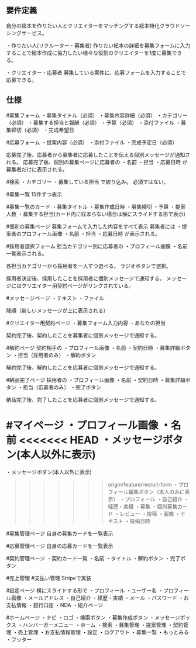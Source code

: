 ## 要件定義
自分の絵本を作りたい人とクリエイターをマッチングする絵本特化クラウドソーシングサービス。

・作りたい人(リクルーター・募集者)
作りたい絵本の詳細を募集フォームに入力することで絵本作成に協力したい様々な役割のクリエイターを1度に募集できる。

・クリエイター・応募者
募集している案件に、応募フォームを入力することで応募できる。


## 仕様

#募集フォーム
・募集タイトル（必須）
・募集内容詳細（必須）
・カテゴリー（必須）
・募集する担当と報酬（必須）
・予算（必須）
・添付ファイル
・募集締切（必須）
・完成希望日

#応募フォーム
・提案内容（必須）
・添付ファイル
・完成予定日（必須）

応募完了後、応募者から募集者に応募したことを伝える個別メッセージが通知される。
応募完了後、個別の募集ページに応募者の
・名前
・担当
・応募日時
が募集者だけに表示される。

#検索
・カテゴリー
・募集している担当
で絞り込み。
必須ではない。

#募集一覧
15件ずつ表示

#募集一覧のカード
・募集タイトル
・募集作成日時
・募集締切
・予算
・提案人数
・募集する担当(カード内に収まらない場合は横にスライドする形で表示)

#個別の募集ページ
募集フォームで入力した内容をすべて表示
募集者には
・提案者のプロフィール画像
・名前
・担当
・応募日時
が表示される。

#採用者選択フォーム
担当カテゴリー別に応募者の
・プロフィール画像
・名前
一覧表示される。

各担当カテゴリーから採用者を一人ずつ選べる。
ラジオボタンで選択。

採用者決定後、採用したことを採用者に個別メッセージで通知する。
メッセージにはクリエイター用契約ページがリンクされている。

#メッセージページ
・テキスト
・ファイル

降順（新しいメッセージが上に表示される）

#クリエイター用契約ページ
・募集フォーム入力内容
・あなたの担当

契約完了後、契約したことを募集者に個別メッセージで通知する。

#解約ページ
契約相手の
・プロフィール画像
・名前
・契約日時
・募集詳細ボタン
・担当（採用者のみ）
・解約ボタン

解約完了後、解約したことを応募者に個別メッセージで通知する。

#納品完了ページ
採用者の
・プロフィール画像
・名前
・契約日時
・募集詳細ボタン
・担当（応募者のみ）
・完了ボタン

納品完了後、完了したことを応募者に個別メッセージで通知する。


#マイページ
・プロフィール画像
・名前
<<<<<<< HEAD
・メッセージボタン(本人以外に表示)
=======
・メッセージボダン(本人以外に表示)
>>>>>>> origin/feature/recruit-form
・プロフィール編集ボタン（本人のみに表示）
・プロフィール
    ・自己紹介
    ・経歴・実績
・募集
    ・個別募集カード
・レビュー
・投稿
    ・画像
    ・テキスト
    ・投稿日時

#募集管理ページ
自身の募集カードを一覧表示

#応募管理ページ
自身の応募カードを一覧表示

#契約管理ページ
・契約カード一覧
    ・名前
    ・タイトル
・解約ボタン
・完了ボタン

#売上管理
#支払い管理
Stripeで実装

#設定ページ
横にスライドする形で
・プロフィール
    ・ユーザー名
    ・プロフィール画像
    ・メールアドレス
    ・自己紹介
    ・経歴・実績
・メール
・パスワード
・お支払情報
・銀行口座
・NDA
・紹介ページ

#ホームページ
・ナビ
    ・ロゴ
    ・検索ボタン
    ・募集作成ボタン
    ・メッセージボックス
    ・ハンバーガーメニュー
        ・ホーム
        ・検索
        ・募集管理
        ・提案管理
        ・契約管理
        ・売上管理
        ・お支払情報管理
        ・設定
        ・ログアウト
・募集一覧
    ・もっとみる
・フッター
